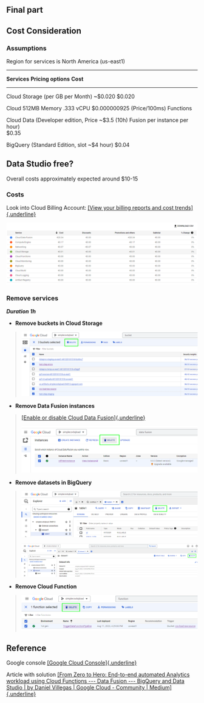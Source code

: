 ## Final part

## **Cost Consideration**

### **Assumptions**

Region for services is North America (us-east1)

  ---------------------------------------------------------------------------
  **Services**   **Pricing options**       **Cost**
  -------------- ------------------------- ----------------------------------
  Cloud Storage  (per GB per Month)        \~\$0.020
                 \$0.020                   

  Cloud          512MB Memory .333 vCPU    \$0.000000925 (Price/100ms)
  Functions                                

  Cloud Data     (Developer edition, Price \~\$3.5 (10h)
  Fusion         per instance per hour)    
                 \$0.35                    

  BigQuery       (Standard Edition, slot   \~\$4
                 hour) \$0.04              

  Data Studio    free?                     
  ---------------------------------------------------------------------------

Overall costs approximately expected around \$10-15

### **Costs**

Look into Cloud Billing Account: [[View your billing reports and cost
trends]{.underline}](https://cloud.google.com/billing/docs/how-to/reports)

![](./media/image3.png)

### **Remove services**

***Duration 1h***

-   **Remove buckets in Cloud Storage**

> ![](./media/image41.png)

-   **Remove Data Fusion instances**

> [[Enable or disable Cloud Data
> Fusion]{.underline}](https://cloud.google.com/data-fusion/docs/how-to/enable-service#disable)
>
> ![](./media/image6.png)

-   **Remove datasets in BigQuery**

> ![](./media/image80.png)
>
> ![](./media/image87.png)

-   **Remove Cloud Function**

> ![](./media/image33.png)

## **Reference**

Google console [[Google Cloud
Console]{.underline}](https://console.cloud.google.com/)

Article with solution [[From Zero to Hero: End-to-end automated
Analytics workload using Cloud Functions --- Data Fusion --- BigQuery
and Data Studio \| by Daniel Villegas \| Google Cloud - Community \|
Medium]{.underline}](https://medium.com/google-cloud/from-zero-to-hero-end-to-end-automated-analytics-workload-using-cloud-functions-data-fusion-28670e5e7c74)

### 
